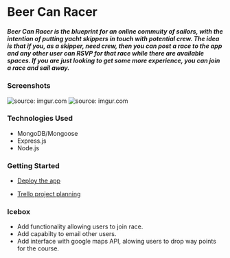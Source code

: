 # Beer Can Racer #

##### Beer Can Racer is the blueprint for an online commuity of sailors, with the intention of putting yacht skippers in touch with potential crew. The idea is that if you, as a skipper, need crew, then you can post a race to the app and any other user can RSVP for that race while there are available spaces. If you are just looking to get some more experience, you can join a race and sail away.

### Screenshots

<img src="https://i.imgur.com/f4764wo.png" title="source: imgur.com" />

<img src="https://i.imgur.com/EwJDZup.png" title="source: imgur.com" />

### Technologies Used
- MongoDB/Mongoose
- Express.js
- Node.js

### Getting Started
- [Deploy the app](https://beer-can-racer.herokuapp.com/ "Deploy the app")

- [Trello project planning](https://trello.com/b/B9QIwCjf/beer-can-racer "Trello project planning")

### Icebox
- Add functionality allowing users to join race.
-  Add capabilty to email other users.
- Add interface with google maps API, alowing users to drop way points for the course.